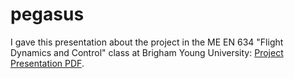 # pegasus
I gave this presentation about the project in the ME EN 634 "Flight Dynamics and Control" class at Brigham Young University:
[Project Presentation PDF](report.pdf "Project Presentation PDF").
